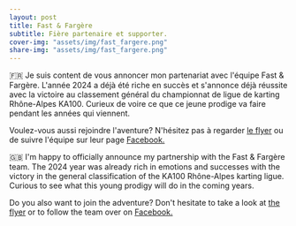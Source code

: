 ```yaml
---
layout: post
title: Fast & Fargère
subtitle: Fière partenaire et supporter.
cover-img: "assets/img/fast_fargere.png"
share-img: "assets/img/fast_fargere.png"
---
```


🇫🇷 Je suis content de vous annoncer mon partenariat avec l'équipe Fast & Fargère. L'année 2024 a déjà été riche en succès et s'annonce déjà réussite avec la victoire au classement général du championnat de ligue de karting Rhône-Alpes KA100. Curieux de voire ce que ce jeune prodige va faire pendant les années qui viennent. 

Voulez-vous aussi rejoindre l'aventure? N'hésitez pas à regarder <a href="/assets/pdf/_flyer_fast_n_fargere.pdf">le flyer</a> ou de suivre l'équipe sur leur page <a href="https://www.facebook.com/profile.php?id=61551105113860">Facebook.</a>

🇬🇧 I'm happy to officially announce my partnership with the Fast & Fargère team. The 2024 year was already rich in emotions and successes with the victory in the general classification of the KA100 Rhône-Alpes karting ligue. Curious to see what this young prodigy will do in the coming years.

Do you also want to join the adventure? Don't hesitate to take a look at <a href="/assets/pdf/_flyer_fast_n_fargere.pdf">the flyer</a> or to follow the team over on <a href="https://www.facebook.com/profile.php?id=61551105113860">Facebook.</a>